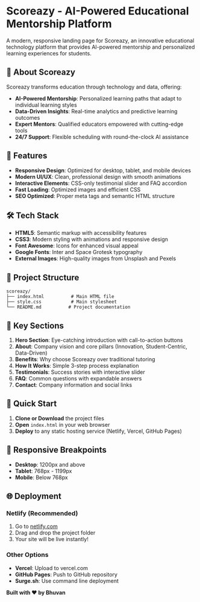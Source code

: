 # Scoreazy - AI-Powered Educational Mentorship Platform

A modern, responsive landing page for Scoreazy, an innovative educational technology platform that provides AI-powered mentorship and personalized learning experiences for students.

## 🎯 About Scoreazy

Scoreazy transforms education through technology and data, offering:
- **AI-Powered Mentorship**: Personalized learning paths that adapt to individual learning styles
- **Data-Driven Insights**: Real-time analytics and predictive learning outcomes
- **Expert Mentors**: Qualified educators empowered with cutting-edge tools
- **24/7 Support**: Flexible scheduling with round-the-clock AI assistance

## 🚀 Features

- **Responsive Design**: Optimized for desktop, tablet, and mobile devices
- **Modern UI/UX**: Clean, professional design with smooth animations
- **Interactive Elements**: CSS-only testimonial slider and FAQ accordion
- **Fast Loading**: Optimized images and efficient CSS
- **SEO Optimized**: Proper meta tags and semantic HTML structure

## 🛠️ Tech Stack

- **HTML5**: Semantic markup with accessibility features
- **CSS3**: Modern styling with animations and responsive design
- **Font Awesome**: Icons for enhanced visual appeal
- **Google Fonts**: Inter and Space Grotesk typography
- **External Images**: High-quality images from Unsplash and Pexels

## 📁 Project Structure

```
scoreazy/
├── index.html          # Main HTML file
├── style.css           # Main stylesheet
└── README.md          # Project documentation
```

## 🎨 Key Sections

1. **Hero Section**: Eye-catching introduction with call-to-action buttons
2. **About**: Company vision and core pillars (Innovation, Student-Centric, Data-Driven)
3. **Benefits**: Why choose Scoreazy over traditional tutoring
4. **How It Works**: Simple 3-step process explanation
5. **Testimonials**: Success stories with interactive slider
6. **FAQ**: Common questions with expandable answers
7. **Contact**: Company information and social links

## 🚀 Quick Start

1. **Clone or Download** the project files
2. **Open** `index.html` in your web browser
3. **Deploy** to any static hosting service (Netlify, Vercel, GitHub Pages)

## 📱 Responsive Breakpoints

- **Desktop**: 1200px and above
- **Tablet**: 768px - 1199px
- **Mobile**: Below 768px

## 🌐 Deployment

### Netlify (Recommended)
1. Go to [netlify.com](https://netlify.com)
2. Drag and drop the project folder
3. Your site will be live instantly!

### Other Options
- **Vercel**: Upload to vercel.com
- **GitHub Pages**: Push to GitHub repository
- **Surge.sh**: Use command line deployment

**Built with ❤️ by Bhuvan**
